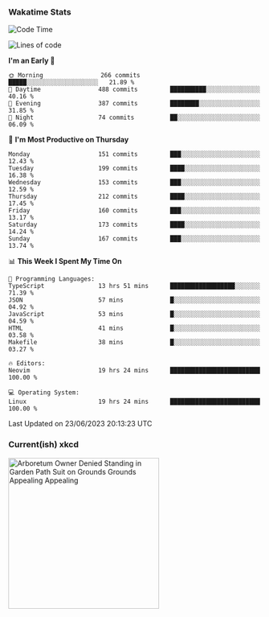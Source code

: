 ### Wakatime Stats
<!--START_SECTION:waka-->
![Code Time](http://img.shields.io/badge/Code%20Time-1%2C781%20hrs%2016%20mins-blue)

![Lines of code](https://img.shields.io/badge/From%20Hello%20World%20I%27ve%20Written-760.0%20thousand%20lines%20of%20code-blue)

**I'm an Early 🐤** 

```text
🌞 Morning                266 commits         █████░░░░░░░░░░░░░░░░░░░░   21.89 % 
🌆 Daytime                488 commits         ██████████░░░░░░░░░░░░░░░   40.16 % 
🌃 Evening                387 commits         ████████░░░░░░░░░░░░░░░░░   31.85 % 
🌙 Night                  74 commits          ██░░░░░░░░░░░░░░░░░░░░░░░   06.09 % 
```
📅 **I'm Most Productive on Thursday** 

```text
Monday                   151 commits         ███░░░░░░░░░░░░░░░░░░░░░░   12.43 % 
Tuesday                  199 commits         ████░░░░░░░░░░░░░░░░░░░░░   16.38 % 
Wednesday                153 commits         ███░░░░░░░░░░░░░░░░░░░░░░   12.59 % 
Thursday                 212 commits         ████░░░░░░░░░░░░░░░░░░░░░   17.45 % 
Friday                   160 commits         ███░░░░░░░░░░░░░░░░░░░░░░   13.17 % 
Saturday                 173 commits         ████░░░░░░░░░░░░░░░░░░░░░   14.24 % 
Sunday                   167 commits         ███░░░░░░░░░░░░░░░░░░░░░░   13.74 % 
```


📊 **This Week I Spent My Time On** 

```text
💬 Programming Languages: 
TypeScript               13 hrs 51 mins      ██████████████████░░░░░░░   71.39 % 
JSON                     57 mins             █░░░░░░░░░░░░░░░░░░░░░░░░   04.92 % 
JavaScript               53 mins             █░░░░░░░░░░░░░░░░░░░░░░░░   04.59 % 
HTML                     41 mins             █░░░░░░░░░░░░░░░░░░░░░░░░   03.58 % 
Makefile                 38 mins             █░░░░░░░░░░░░░░░░░░░░░░░░   03.27 % 

🔥 Editors: 
Neovim                   19 hrs 24 mins      █████████████████████████   100.00 % 

💻 Operating System: 
Linux                    19 hrs 24 mins      █████████████████████████   100.00 % 
```


 Last Updated on 23/06/2023 20:13:23 UTC
<!--END_SECTION:waka-->

### Current(ish) xkcd
<a id="xkcd-a" title="Arboretum Owner Denied Standing in Garden Path Suit on Grounds Grounds Appealing Appealing" href="https://www.xkcd.com" target="_blank">
        <img align="center" id="xkcd-img" src="https://imgs.xkcd.com/comics/garden_path_sentence.png" alt="Arboretum Owner Denied Standing in Garden Path Suit on Grounds Grounds Appealing Appealing" height=300 />
</a>
